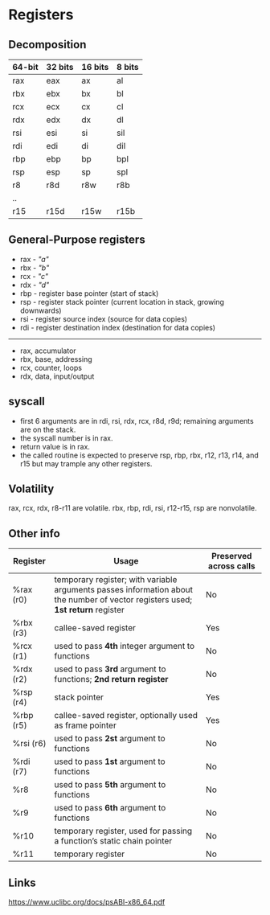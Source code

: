# Registers

## Decomposition

64-bit|32 bits|16 bits|8 bits
---|---|---|---
rax|eax|ax|al
rbx|ebx|bx|bl
rcx|ecx|cx|cl
rdx|edx|dx|dl
rsi|esi|si|sil
rdi|edi|di|dil
rbp|ebp|bp|bpl
rsp|esp|sp|spl
r8|r8d|r8w|r8b
..|
r15|r15d|r15w|r15b

## General-Purpose registers

- rax - *"a"*
- rbx - *"b"*
- rcx - *"c"*
- rdx - *"d"*
- rbp - register base pointer (start of stack)
- rsp - register stack pointer (current location in stack, growing downwards)
- rsi - register source index (source for data copies)
- rdi - register destination index (destination for data copies)
----
- rax, accumulator
- rbx, base, addressing
- rcx, counter, loops
- rdx, data, input/output

## syscall

- first 6 arguments are in rdi, rsi, rdx, rcx, r8d, r9d; remaining arguments are on the stack.
- the syscall number is in rax.
- return value is in rax.
- the called routine is expected to preserve rsp, rbp, rbx, r12, r13, r14, and r15 but may trample any other registers.


## Volatility
rax, rcx, rdx, r8-r11 are volatile.
rbx, rbp, rdi, rsi, r12-r15, rsp are nonvolatile.

## Other info
Register|Usage|Preserved across calls
---|---|---
%rax (r0)|temporary register; with variable arguments passes information about the number of vector registers used; **1st return** register|No
%rbx (r3)|callee-saved register|Yes
%rcx (r1)|used to pass **4th** integer argument to functions|No
%rdx (r2)|used to pass **3rd** argument to functions; **2nd return register**|No
%rsp (r4)|stack pointer|Yes
%rbp (r5)|callee-saved register, optionally used as frame pointer|Yes
%rsi (r6)|used to pass **2st** argument to functions|No
%rdi (r7)|used to pass **1st** argument to functions|No
%r8|used to pass **5th** argument to functions|No
%r9|used to pass **6th** argument to functions|No
%r10|temporary register, used for passing a function’s static chain pointer|No
%r11|temporary register|No

## Links

https://www.uclibc.org/docs/psABI-x86_64.pdf

